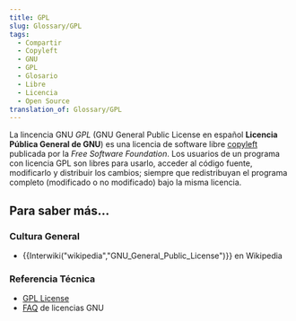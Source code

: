 ```yaml
---
title: GPL
slug: Glossary/GPL
tags:
  - Compartir
  - Copyleft
  - GNU
  - GPL
  - Glosario
  - Libre
  - Licencia
  - Open Source
translation_of: Glossary/GPL
---
```

<p>La lincencia GNU <em>GPL</em> (GNU General Public License en español <strong>Licencia Pública General de GNU</strong>) es una licencia de software libre <a href="/es/docs/Glossary/copyleft">copyleft</a> publicada por la <em>Free Software Foundation</em>. Los usuarios de un programa con licencia GPL son libres para usarlo, acceder al código fuente, modificarlo y distribuir los cambios; <span id="result_box" lang="es"><span>siempre que redistribuyan el programa completo (modificado o no modificado) bajo la misma licencia</span></span>.</p>

<h2 id="Para_saber_más...">Para saber más...</h2>

<h3 id="Cultura_General">Cultura General</h3>

<ul>
 <li>{{Interwiki("wikipedia","GNU_General_Public_License")}} en Wikipedia</li>
</ul>

<h3 id="Referencia_Técnica">Referencia Técnica</h3>

<ul>
 <li><a href="https://gnu.org/licenses/gpl.html">GPL License</a></li>
 <li><a href="http://www.gnu.org/licenses/gpl-faq.html">FAQ</a> de licencias GNU</li>
</ul>
